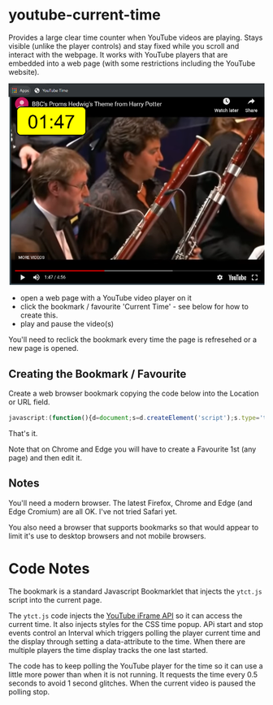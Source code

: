# youtube-current-time

Provides a large clear time counter when YouTube videos are playing. Stays visible (unlike the player controls) and stay fixed while you scroll and interact with the webpage. It works with YouTube players that are embedded into a web page (with some restrictions including the YouTube website).

![A large clear timer overlayed on a video](demo.png?raw=true "The timer in action")

- open a web page with a YouTube video player on it
- click the bookmark / favourite 'Current Time' - see below for how to create this.
- play and pause the video(s)

You'll need to reclick the bookmark every time the page is refresehed or a new page is opened. 

## Creating the Bookmark / Favourite

Create a web browser bookmark copying the code below into the Location or URL field.

```javascript
javascript:(function(){d=document;s=d.createElement('script');s.type='text/javascript';s.src='https://raw.githack.com/music-practice-tools/youtube-current-time/master/ytct.js';d.getElementsByTagName('head')[0].appendChild(s);})();
```

That's it.

Note that on Chrome and Edge you will have to create a Favourite 1st (any page) and then edit it.

<!-- Alternatively, simply drag this link into your web browser's bookmarks toolbar 
<div>
  <a href="javascript:(function(){d=document;s=d.createElement('script');s.type='text/javascript';s.src='https://raw.githack.com/music-practice-tools/youtube-current-time/master/ytct.js';d.getElementsByTagName('head')[0].appendChild(s);})();">Current Time</a>. 
 </div> 
Then select the YouTube Current Time bookmark and play an embedded video.</p>
-->

## Notes

You'll need a modern browser. The latest Firefox, Chrome and Edge (and Edge Cromium) are all OK. I've not tried Safari yet.

You also need a browser that supports bookmarks so that would appear to limit it's use to desktop browsers and not mobile browsers.

# Code Notes

The bookmark is a standard Javascript Bookmarklet that injects the `ytct.js` script into the current page. 

The `ytct.js` code injects the [YouTube iFrame API](https://developers.google.com/youtube/iframe_api_reference) so it can access the current time. It also injects styles for the CSS time popup. APi start and stop events control an Interval which triggers polling the player current time and the display through setting a data-attribute to the time. When there are multiple players the time display tracks the one last started. 

The code has to keep polling the YouTube player for the time so it can use a little more power than when it is not running. It requests the time every 0.5 seconds to avoid 1 second glitches. When the current video is paused the polling stop.
